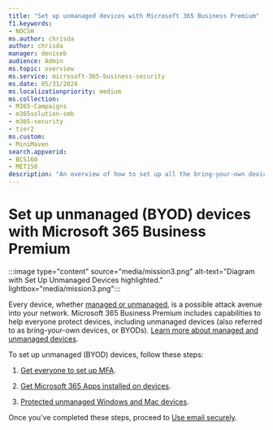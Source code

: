 ```yaml
---
title: "Set up unmanaged devices with Microsoft 365 Business Premium"
f1.keywords:
- NOCSH
ms.author: chrisda
author: chrisda
manager: deniseb
audience: Admin
ms.topic: overview
ms.service: microsoft-365-business-security
ms.date: 05/31/2024
ms.localizationpriority: medium
ms.collection:
- M365-Campaigns
- m365solution-smb
- m365-security
- tier2
ms.custom:
- MiniMaven
search.appverid:
- BCS160
- MET150
description: "An overview of how to set up all the bring-your-own devices (BYOD) with protection against cyberattacks and other malicious threats and vulnerabilities."
---
```


# Set up unmanaged (BYOD) devices with Microsoft 365 Business Premium

:::image type="content" source="media/mission3.png" alt-text="Diagram with Set Up Unmanaged Devices highlighted." lightbox="media/mission3.png":::

Every device, whether [managed or unmanaged](m365bp-managed-unmanaged-devices.md), is a possible attack avenue into your network. Microsoft 365 Business Premium includes capabilities to help everyone protect devices, including unmanaged devices (also referred to as bring-your-own devices, or BYODs). [Learn more about managed and unmanaged devices](m365bp-managed-unmanaged-devices.md).

To set up unmanaged (BYOD) devices, follow these steps:

1. [Get everyone to set up MFA](m365bp-mfa-for-users.md).

2. [Get Microsoft 365 Apps installed on devices](m365bp-users-install-m365-apps.md).

3. [Protected unmanaged Windows and Mac devices](m365bp-users-protect-unmanaged-devices.md).

Once you've completed these steps, proceed to [Use email securely](m365bp-use-email-securely.md).
